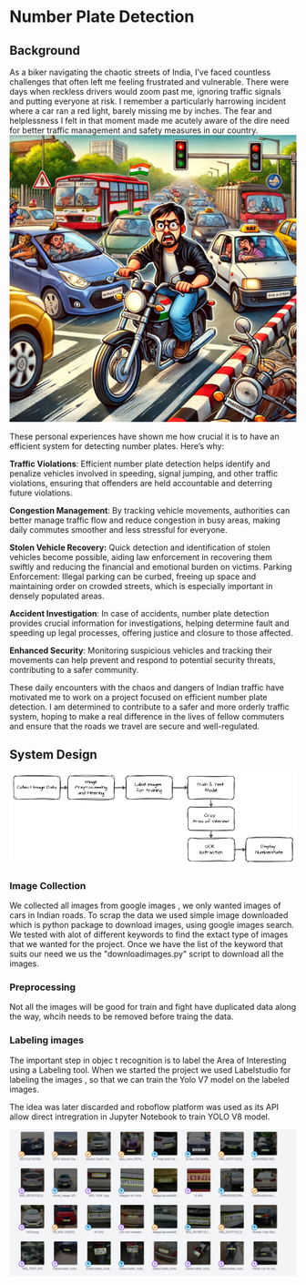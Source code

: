 # Number Plate Detection 
## Background
As a biker navigating the chaotic streets of India, I’ve faced countless challenges that often left me feeling frustrated and vulnerable. There were days when reckless drivers would zoom past me, ignoring traffic signals and putting everyone at risk. I remember a particularly harrowing incident where a car ran a red light, barely missing me by inches. The fear and helplessness I felt in that moment made me acutely aware of the dire need for better traffic management and safety measures in our country.
![Indian Biker Navigating Chaotic Streets](images/A_cartoonish_scene_depicting_an_Indian_biker_navig.jpg)

These personal experiences have shown me how crucial it is to have an efficient system for detecting number plates. Here’s why:

**Traffic Violations**:  Efficient number plate detection helps identify and penalize vehicles involved in speeding, signal jumping, and other traffic violations, ensuring that offenders are held accountable and deterring future violations.

**Congestion Management**: By tracking vehicle movements, authorities can better manage traffic flow and reduce congestion in busy areas, making daily commutes smoother and less stressful for everyone.

**Stolen Vehicle Recovery:** Quick detection and identification of stolen vehicles become possible, aiding law enforcement in recovering them swiftly and reducing the financial and emotional burden on victims.
Parking Enforcement: Illegal parking can be curbed, freeing up space and maintaining order on crowded streets, which is especially important in densely populated areas.

**Accident Investigation**: In case of accidents, number plate detection provides crucial information for investigations, helping determine fault and speeding up legal processes, offering justice and closure to those affected.

**Enhanced Security**: Monitoring suspicious vehicles and tracking their movements can help prevent and respond to potential security threats, contributing to a safer community.

These daily encounters with the chaos and dangers of Indian traffic have motivated me to work on a project focused on efficient number plate detection. I am determined to contribute to a safer and more orderly traffic system, hoping to make a real difference in the lives of fellow commuters and ensure that the roads we travel are secure and well-regulated.

## System Design 
![Indian Biker Navigating Chaotic Streets](images/Flowchart.png)

### Image Collection 
We collected all images from google images , we only wanted images of cars in Indian roads. To scrap the data we used 
simple image downloaded which is python package to download images, using google images search. We tested with alot of different keywords to find the extact type of images that we wanted for the project. Once we have the list of the keyword that suits our need we us the "downloadimages.py" script to download all the images. 

### Preprocessing
 Not all the images will be good for train and fight have duplicated data along the way, whcih needs to be removed before traing the data. 

### Labeling images 
 The important step in objec t recognition is to label the Area of Interesting using a Labeling tool. When we started the project we used Labelstudio for labeling the images , so that we can train the Yolo V7 model on the labeled images. 

 The idea was later discarded and roboflow platform was used as its API allow direct intregration in Jupyter Notebook to train YOLO V8 model. 

 ![Roboflow Dataset](images/Dataset.pnmg.PNG)
